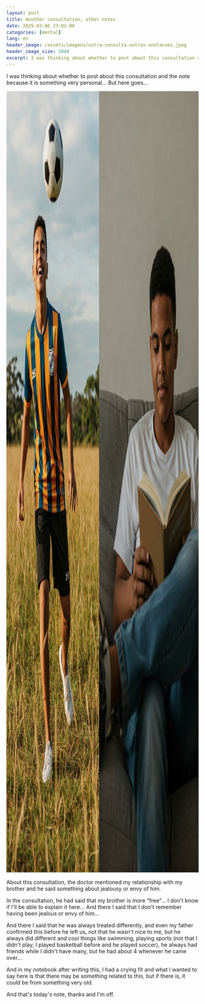 ```yaml
---
layout: post
title: Another consultation, other notes
date: 2025-03-06 23:01:00
categories: [mental]
lang: en
header_image: /assets/imagens/outra-consulta-outras-anotacoes.jpeg
header_image_size: 2048
excerpt: I was thinking about whether to post about this consultation and the note because it is something...
---
```


I was thinking about whether to post about this consultation and the note because it is something very personal... But here goes...

<img alt="Another consultation, other notes" src="/assets/imagens/outra-consulta-outras-anotacoes.jpeg" width="2048" height="2048">

About this consultation, the doctor mentioned my relationship with my brother and he said something about jealousy or envy of him.

In the consultation, he had said that my brother is more "free"... I don't know if I'll be able to explain it here... And there I said that I don't remember having been jealous or envy of him...

And there I said that he was always treated differently, and even my father confirmed this before he left us, not that he wasn't nice to me, but he always did different and cool things like swimming, playing sports (not that I didn't play, I played basketball before and he played soccer), he always had friends while I didn't have many, but he had about 4 whenever he came over...

And in my notebook after writing this, I had a crying fit and what I wanted to say here is that there may be something related to this, but if there is, it could be from something very old.

And that's today's note, thanks and I'm off.